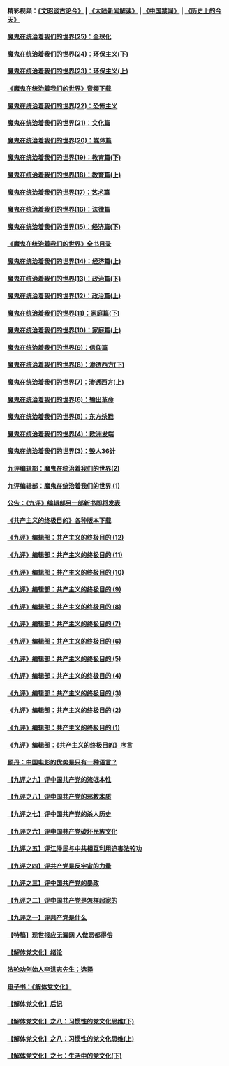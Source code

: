 #### 精彩视频：[《文昭谈古论今》](https://github.com/gfw-breaker/wenzhao/blob/master/README.md?t=12081231) | [《大陆新闻解读》](https://github.com/gfw-breaker/ntdtv-comedy/blob/master/README.md?t=12081231) | [《中国禁闻》](https://github.com/gfw-breaker/ntdtv-news/blob/master/README.md?t=12081231) | [《历史上的今天》](https://github.com/gfw-breaker/today-in-history/blob/master/README.md?t=12081231) 

#### [魔鬼在统治着我们的世界(25)：全球化](../pages/nsc422/n10788205.md?t=12081231) 

#### [魔鬼在统治着我们的世界(24)：环保主义(下)](../pages/nsc422/n10695307.md?t=12081231) 

#### [魔鬼在统治着我们的世界(23)：环保主义(上)](../pages/nsc422/n10688613.md?t=12081231) 

#### [《魔鬼在统治着我们的世界》音频下载](../pages/nsc422/n10635553.md?t=12081231) 

#### [魔鬼在统治着我们的世界(22)：恐怖主义](../pages/nsc422/n10614727.md?t=12081231) 

#### [魔鬼在统治着我们的世界(21)：文化篇](../pages/nsc422/n10597706.md?t=12081231) 

#### [魔鬼在统治着我们的世界(20)：媒体篇](../pages/nsc422/n10586579.md?t=12081231) 

#### [魔鬼在统治着我们的世界(19)：教育篇(下)](../pages/nsc422/n10564808.md?t=12081231) 

#### [魔鬼在统治着我们的世界(18)：教育篇(上)](../pages/nsc422/n10526970.md?t=12081231) 

#### [魔鬼在统治着我们的世界(17)：艺术篇](../pages/nsc422/n10499093.md?t=12081231) 

#### [魔鬼在统治着我们的世界(16)：法律篇](../pages/nsc422/n10485969.md?t=12081231) 

#### [魔鬼在统治着我们的世界(15)：经济篇(下)](../pages/nsc422/n10469975.md?t=12081231) 

#### [《魔鬼在统治着我们的世界》全书目录](../pages/nsc422/n10464261.md?t=12081231) 

#### [魔鬼在统治着我们的世界(14)：经济篇(上)](../pages/nsc422/n10457370.md?t=12081231) 

#### [魔鬼在统治着我们的世界(13)：政治篇(下)](../pages/nsc422/n10448270.md?t=12081231) 

#### [魔鬼在统治着我们的世界(12)：政治篇(上)](../pages/nsc422/n10444576.md?t=12081231) 

#### [魔鬼在统治着我们的世界(11)：家庭篇(下)](../pages/nsc422/n10440961.md?t=12081231) 

#### [魔鬼在统治着我们的世界(10)：家庭篇(上)](../pages/nsc422/n10435448.md?t=12081231) 

#### [魔鬼在统治着我们的世界(9)：信仰篇](../pages/nsc422/n10432159.md?t=12081231) 

#### [魔鬼在统治着我们的世界(8)：渗透西方(下)](../pages/nsc422/n10429603.md?t=12081231) 

#### [魔鬼在统治着我们的世界(7)：渗透西方(上)](../pages/nsc422/n10426013.md?t=12081231) 

#### [魔鬼在统治着我们的世界(6)：输出革命](../pages/nsc422/n10421536.md?t=12081231) 

#### [魔鬼在统治着我们的世界(5)：东方杀戮](../pages/nsc422/n10417707.md?t=12081231) 

#### [魔鬼在统治着我们的世界(4)：欧洲发端](../pages/nsc422/n10414890.md?t=12081231) 

#### [魔鬼在统治着我们的世界(3)：毁人36计](../pages/nsc422/n10411583.md?t=12081231) 

#### [九评编辑部：魔鬼在统治着我们的世界(2)](../pages/nsc422/n10410036.md?t=12081231) 

#### [九评编辑部：魔鬼在统治着我们的世界 (1)](../pages/nsc422/n10406825.md?t=12081231) 

#### [公告：《九评》编辑部另一部新书即将发表](../pages/nsc422/n10405104.md?t=12081231) 

#### [《共产主义的终极目的》各种版本下载](../pages/nsc422/n10022138.md?t=12081231) 

#### [《九评》编辑部：共产主义的终极目的 (12)](../pages/nsc422/n9933272.md?t=12081231) 

#### [《九评》编辑部：共产主义的终极目的 (11)](../pages/nsc422/n9924973.md?t=12081231) 

#### [《九评》编辑部：共产主义的终极目的 (10)](../pages/nsc422/n9920883.md?t=12081231) 

#### [《九评》编辑部：共产主义的终极目的 (9)](../pages/nsc422/n9916363.md?t=12081231) 

#### [《九评》编辑部：共产主义的终极目的 (8)](../pages/nsc422/n9912488.md?t=12081231) 

#### [《九评》编辑部：共产主义的终极目的 (7)](../pages/nsc422/n9901176.md?t=12081231) 

#### [《九评》编辑部：共产主义的终极目的 (6)](../pages/nsc422/n9899359.md?t=12081231) 

#### [《九评》编辑部：共产主义的终极目的 (5)](../pages/nsc422/n9893174.md?t=12081231) 

#### [《九评》编辑部：共产主义的终极目的 (4)](../pages/nsc422/n9891246.md?t=12081231) 

#### [《九评》编辑部：共产主义的终极目的 (3)](../pages/nsc422/n9879879.md?t=12081231) 

#### [《九评》编辑部：共产主义的终极目的 (2)](../pages/nsc422/n9876205.md?t=12081231) 

#### [《九评》编辑部：共产主义的终极目的 (1)](../pages/nsc422/n9865857.md?t=12081231) 

#### [《九评》编辑部：《共产主义的终极目的》序言](../pages/nsc422/n9862666.md?t=12081231) 

#### [颜丹：中国电影的优势是只有一种语言？](../pages/nsc422/n9583062.md?t=12081231) 

#### [【九评之九】评中国共产党的流氓本性](../pages/nsc422/n737542.md?t=12081231) 

#### [【九评之八】评中国共产党的邪教本质](../pages/nsc422/n735942.md?t=12081231) 

#### [【九评之七】评中国共产党的杀人历史](../pages/nsc422/n733806.md?t=12081231) 

#### [【九评之六】评中国共产党破坏民族文化](../pages/nsc422/n731667.md?t=12081231) 

#### [【九评之五】评江泽民与中共相互利用迫害法轮功](../pages/nsc422/n730058.md?t=12081231) 

#### [【九评之四】评共产党是反宇宙的力量](../pages/nsc422/n727814.md?t=12081231) 

#### [【九评之三】评中国共产党的暴政](../pages/nsc422/n725597.md?t=12081231) 

#### [【九评之二】评中国共产党是怎样起家的](../pages/nsc422/n723946.md?t=12081231) 

#### [【九评之一】评共产党是什么](../pages/nsc422/n722529.md?t=12081231) 

#### [【特稿】现世报应无漏网 人做恶都得偿](../pages/nsc422/n4215167.md?t=12081231) 

#### [【解体党文化】绪论](../pages/nsc422/n1449356.md?t=12081231) 

#### [法轮功创始人李洪志先生：选择](../pages/nsc422/n3580738.md?t=12081231) 

#### [电子书：《解体党文化》](../pages/nsc422/n1573484.md?t=12081231) 

#### [【解体党文化】后记](../pages/nsc422/n1531999.md?t=12081231) 

#### [【解体党文化】之八：习惯性的党文化思维(下)](../pages/nsc422/n1526477.md?t=12081231) 

#### [【解体党文化】之八：习惯性的党文化思维(上)](../pages/nsc422/n1520631.md?t=12081231) 

#### [【解体党文化】之七：生活中的党文化(下)](../pages/nsc422/n1513446.md?t=12081231) 

